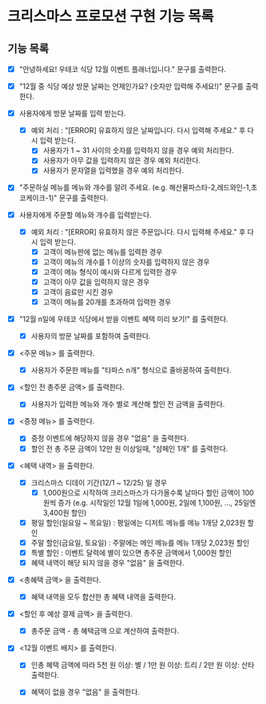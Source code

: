 # 크리스마스 프로모션 구현 기능 목록

## 기능 목록

- [x] "안녕하세요! 우테코 식당 12월 이벤트 플래너입니다." 문구를 출력한다.
- [x] "12월 중 식당 예상 방문 날짜는 언제인가요? (숫자만 입력해 주세요!)" 문구를 출력한다.

- [x] 사용자에게 방문 날짜를 입력 받는다. 
  - [x] 예외 처리 : "[ERROR] 유효하지 않은 날짜입니다. 다시 입력해 주세요." 후 다시 입력 받는다.
      - [x] 사용자가 1 ~ 31 사이의 숫자를 입력하지 않을 경우 예외 처리한다.
      - [x] 사용자가 아무 값을 입력하지 않은 경우 예외 처리한다.
      - [x] 사용자가 문자열을 입력했을 경우 예외 처리한다.

- [x] "주문하실 메뉴를 메뉴와 개수를 알려 주세요. (e.g. 해산물파스타-2,레드와인-1,초코케이크-1)" 문구를 출력한다.

- [x] 사용자에게 주문할 메뉴와 개수를 입력받는다.
  - [x] 예외 처리 : "[ERROR] 유효하지 않은 주문입니다. 다시 입력해 주세요." 후 다시 입력 받는다.
    - [x] 고객이 메뉴판에 없는 메뉴를 입력한 경우
    - [x] 고객이 메뉴의 개수를 1 이상의 숫자를 입력하지 않은 경우
    - [x] 고객이 메뉴 형식이 예시와 다르게 입력한 경우
    - [x] 고객이 아무 값을 입력하지 않은 경우
    - [x] 고객이 음료만 시킨 경우
    - [x] 고객이 메뉴를 20개를 초과하여 입력한 경우

- [x] "12월 n일에 우테코 식당에서 받을 이벤트 혜택 미리 보기!" 를 출력한다.
    - [x] 사용자의 방문 날짜를 포함하여 출력한다.

- [x] <주문 메뉴> 를 출력한다.
    - [x] 사용자가 주문한 메뉴를 "타파스 n개" 형식으로 줄바꿈하여 출력한다.

- [x] <할인 전 총주문 금액> 를 출력한다.
  - [x] 사용자가 입력한 메뉴와 개수 별로 계산해 할인 전 금액을 출력한다.

- [x] <증정 메뉴> 를 출력한다.
    - [x] 증정 이벤트에 해당하지 않을 경우 "없음" 을 출력한다.
    - [x] 할인 전 총 주문 금액이 12만 원 이상일때, "샴페인 1개" 를 출력한다.

- [x] <혜택 내역> 을 출력한다.
    - [x] 크리스마스 디데이 기간(12/1 ~ 12/25) 일 경우
      - [x] 1,000원으로 시작하여 크리스마스가 다가올수록 날마다 할인 금액이 100원씩 증가 (e.g. 시작일인 12월 1일에 1,000원, 2일에 1,100원, ..., 25일엔 3,400원 할인)
    - [x] 평일 할인(일요일 ~ 목요일) : 평일에는 디저트 메뉴를 메뉴 1개당 2,023원 할인
    - [x] 주말 할인(금요일, 토요일) : 주말에는 메인 메뉴를 메뉴 1개당 2,023원 할인
    - [x] 특별 할인 : 이벤트 달력에 별이 있으면 총주문 금액에서 1,000원 할인
    - [x] 혜택 내역이 해당 되지 않을 경우 "없음" 을 출력한다.
  
- [x] <총혜택 금액> 을 출력한다.
  - [x] 혜택 내역을 모두 합산한 총 혜택 내역을 출력한다. 

- [x] <할인 후 예상 결제 금액> 을 출력한다.
  - [x] 총주문 금액 - 총 혜택금액 으로 계산하여 출력한다. 

- [x] <12월 이벤트 배지> 를 출력한다.
  - [x] 인총 혜택 금액에 따라 5천 원 이상: 별 / 1만 원 이상: 트리 / 2만 원 이상: 산타 출력한다.
  - [x] 혜택이 없을 경우 "없음" 을 출력한다.


